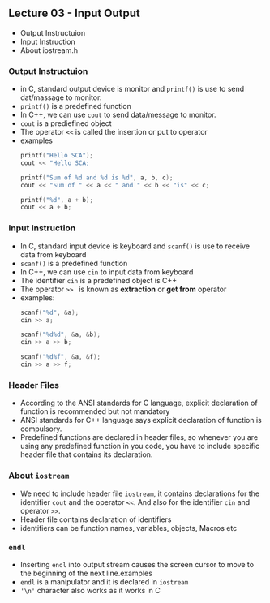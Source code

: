 ## Lecture 03 - Input Output
* Output Instructuion
* Input Instruction
* About iostream.h
### Output Instructuion
* in C, standard output device is monitor and `printf()` is use to send dat/massage to monitor.
* `printf()` is a predefined function
* In C++, we can use `cout` to send data/message to monitor.
* `cout` is a prediefined object
* The operator `<<` is called the insertion or put to operator
* examples
    ```c++
    printf("Hello SCA");
    cout << "Hello SCA;
    
    printf("Sum of %d and %d is %d", a, b, c);
    cout << "Sum of " << a << " and " << b << "is" << c;
    
    printf("%d", a + b);
    cout << a + b;
    ```
### Input Instruction
* In C, standard input device is keyboard and `scanf()` is use to receive data from keyboard
* `scanf()` is a predefined function
* In C++, we can use `cin` to input data from keyboard
* The identifier `cin` is a predefined object is C++
* The operator `>> ` is known as **extraction** or **get from** operator
* examples:
    ```c++
    scanf("%d", &a);
    cin >> a;
    
    scanf("%d%d", &a, &b);
    cin >> a >> b;
    
    scanf("%d%f", &a, &f);
    cin >> a >> f;
    ```
### Header Files
* According to the ANSI standards for C language, explicit declaration of function is recommended but not mandatory
* ANSI standards for C++ language says explicit declaration of function is compulsory.
* Predefined functions are declared in header files, so whenever you are using any predefined function in you code, you have to include specific header file that contains its declaration.
### About `iostream`
* We need to include header file `iostream`, it contains declarations for the identifier `cout` and the operator `<<`. And also for the identifier `cin` and operator `>>`.
* Header file contains declaration of identifiers
* identifiers can be function names, variables, objects, Macros etc
### `endl`
* Inserting `endl` into output stream causes the screen cursor to move to the beginning of the next line.examples
* `endl` is a manipulator and it is declared in `iostream`
* `'\n'` character also works as it works in C
